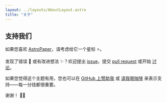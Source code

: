 ```yaml
---
layout: ../layouts/AboutLayout.astro
title: "关于"
---
```


## 支持我们

如果您喜欢 [AstroPaper](https://github.com/satnaing/astro-paper)，请考虑给它一个星标 ⭐️。

发现了错误 🐛 或有改进想法 ✨？欢迎提出 [issue](https://github.com/satnaing/astro-paper/issues)，提交 [pull request](https://github.com/satnaing/astro-paper/pulls) 或开始 [讨论](https://github.com/satnaing/astro-paper/discussions)。

如果您觉得这个主题有用，您也可以在 [GitHub 上赞助我](https://github.com/sponsors/satnaing) 或 [请我喝咖啡](https://buymeacoffee.com/satnaing) 来表示支持——每一分钱都很重要。

谢谢！ 🙏🏼
